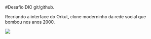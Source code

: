 #Desafio DIO git/github.

Recriando a interface do Orkut, clone moderninho da rede social que bombou nos anos 2000.


<img src = https://user-images.githubusercontent.com/106279272/180286339-e47c2fe4-c6bc-4377-9fa1-e00df69758d4.png>
